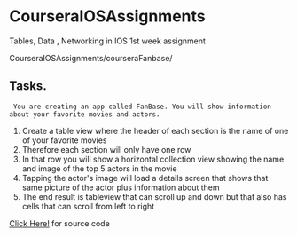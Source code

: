 # CourseraIOSAssignments


Tables, Data , Networking in IOS 1st week assignment


CourseraIOSAssignments/courseraFanbase/


 ## Tasks.

     You are creating an app called FanBase. You will show information about your favorite movies and actors.

  1. Create a table view where the header of each section is the name of one of your favorite movies
  2. Therefore each section will only have one row
  3. In that row you will show a horizontal collection view showing the name and image of the top 5 actors in the movie
  4. Tapping the actor's image will load a details screen that shows that same picture of the actor plus information about them
  5. The end result is tableview that can scroll up and down but that also has cells that can scroll from left to right
  
  [Click Here!](CourseraIOSAssignments/courseraFanbase/) for source code
